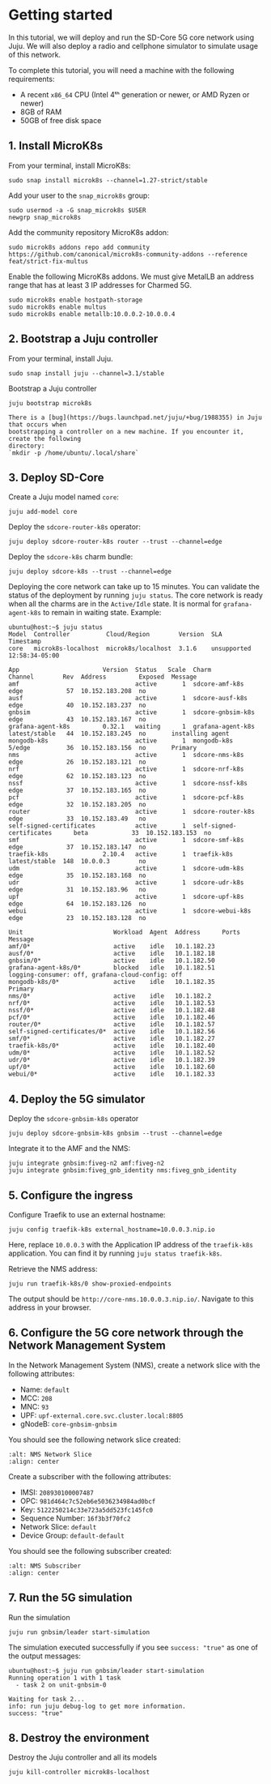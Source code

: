 # Getting started

In this tutorial, we will deploy and run the SD-Core 5G core network using Juju. We will also
deploy a radio and cellphone simulator to simulate usage of this network.

To complete this tutorial, you will need a machine with the following
requirements:

- A recent `x86_64` CPU (Intel 4ᵗʰ generation or newer, or AMD Ryzen or newer)
- 8GB of RAM
- 50GB of free disk space

## 1. Install MicroK8s

From your terminal, install MicroK8s:

```console
sudo snap install microk8s --channel=1.27-strict/stable
```

Add your user to the `snap_microk8s` group:

```console
sudo usermod -a -G snap_microk8s $USER
newgrp snap_microk8s
```

Add the community repository MicroK8s addon:

```console
sudo microk8s addons repo add community https://github.com/canonical/microk8s-community-addons --reference feat/strict-fix-multus
```

Enable the following MicroK8s addons. We must give MetalLB an address
range that has at least 3 IP addresses for Charmed 5G.

```console
sudo microk8s enable hostpath-storage
sudo microk8s enable multus
sudo microk8s enable metallb:10.0.0.2-10.0.0.4
```

## 2. Bootstrap a Juju controller

From your terminal, install Juju.

```console
sudo snap install juju --channel=3.1/stable
```

Bootstrap a Juju controller

```console
juju bootstrap microk8s
```

```{note}
There is a [bug](https://bugs.launchpad.net/juju/+bug/1988355) in Juju that occurs when 
bootstrapping a controller on a new machine. If you encounter it, create the following 
directory:
`mkdir -p /home/ubuntu/.local/share`
```

## 3. Deploy SD-Core


Create a Juju model named `core`:

```console
juju add-model core
```

Deploy the `sdcore-router-k8s` operator:

```console
juju deploy sdcore-router-k8s router --trust --channel=edge
```

Deploy the `sdcore-k8s` charm bundle:

```console
juju deploy sdcore-k8s --trust --channel=edge
```

Deploying the core network can take up to 15 minutes. You can validate the status of the
deployment by running `juju status`. The core network is ready when all the charms are in the
`Active/Idle` state. It is normal for `grafana-agent-k8s` to remain in waiting state. Example:

```console
ubuntu@host:~$ juju status
Model  Controller          Cloud/Region        Version  SLA          Timestamp
core   microk8s-localhost  microk8s/localhost  3.1.6    unsupported  12:58:34-05:00

App                       Version  Status   Scale  Charm                     Channel        Rev  Address         Exposed  Message
amf                                active       1  sdcore-amf-k8s                edge            57  10.152.183.208  no       
ausf                               active       1  sdcore-ausf-k8s               edge            40  10.152.183.237  no       
gnbsim                             active       1  sdcore-gnbsim-k8s             edge            43  10.152.183.167  no       
grafana-agent-k8s         0.32.1   waiting      1  grafana-agent-k8s             latest/stable   44  10.152.183.245  no       installing agent
mongodb-k8s                        active       1  mongodb-k8s                   5/edge          36  10.152.183.156  no       Primary
nms                                active       1  sdcore-nms-k8s                edge            26  10.152.183.121  no       
nrf                                active       1  sdcore-nrf-k8s                edge            62  10.152.183.123  no       
nssf                               active       1  sdcore-nssf-k8s               edge            37  10.152.183.165  no       
pcf                                active       1  sdcore-pcf-k8s                edge            32  10.152.183.205  no       
router                             active       1  sdcore-router-k8s             edge            33  10.152.183.49   no       
self-signed-certificates           active       1  self-signed-certificates      beta            33  10.152.183.153  no       
smf                                active       1  sdcore-smf-k8s                edge            37  10.152.183.147  no       
traefik-k8s               2.10.4   active       1  traefik-k8s                   latest/stable  148  10.0.0.3        no       
udm                                active       1  sdcore-udm-k8s                edge            35  10.152.183.168  no       
udr                                active       1  sdcore-udr-k8s                edge            31  10.152.183.96   no       
upf                                active       1  sdcore-upf-k8s                edge            64  10.152.183.126  no       
webui                              active       1  sdcore-webui-k8s              edge            23  10.152.183.128  no       

Unit                         Workload  Agent  Address      Ports  Message
amf/0*                       active    idle   10.1.182.23         
ausf/0*                      active    idle   10.1.182.18         
gnbsim/0*                    active    idle   10.1.182.50         
grafana-agent-k8s/0*         blocked   idle   10.1.182.51         logging-consumer: off, grafana-cloud-config: off
mongodb-k8s/0*               active    idle   10.1.182.35         Primary
nms/0*                       active    idle   10.1.182.2          
nrf/0*                       active    idle   10.1.182.53         
nssf/0*                      active    idle   10.1.182.48         
pcf/0*                       active    idle   10.1.182.46         
router/0*                    active    idle   10.1.182.57         
self-signed-certificates/0*  active    idle   10.1.182.56         
smf/0*                       active    idle   10.1.182.27         
traefik-k8s/0*               active    idle   10.1.182.40         
udm/0*                       active    idle   10.1.182.52         
udr/0*                       active    idle   10.1.182.39         
upf/0*                       active    idle   10.1.182.60         
webui/0*                     active    idle   10.1.182.33 
```

## 4. Deploy the 5G simulator

Deploy the `sdcore-gnbsim-k8s` operator

```console
juju deploy sdcore-gnbsim-k8s gnbsim --trust --channel=edge
```

Integrate it to the AMF and the NMS:

```console
juju integrate gnbsim:fiveg-n2 amf:fiveg-n2
juju integrate gnbsim:fiveg_gnb_identity nms:fiveg_gnb_identity
```

## 5. Configure the ingress

Configure Traefik to use an external hostname:

```console
juju config traefik-k8s external_hostname=10.0.0.3.nip.io
```

Here, replace `10.0.0.3` with the Application IP address of the `traefik-k8s` application. You can find it by running `juju status traefik-k8s`.

Retrieve the NMS address:

```console
juju run traefik-k8s/0 show-proxied-endpoints
```

The output should be `http://core-nms.10.0.0.3.nip.io/`. Navigate to this address in your browser.


## 6. Configure the 5G core network through the Network Management System

In the Network Management System (NMS), create a network slice with the following attributes:

- Name: `default`
- MCC: `208`
- MNC: `93`
- UPF: `upf-external.core.svc.cluster.local:8805`
- gNodeB: `core-gnbsim-gnbsim`

You should see the following network slice created:

```{image} ../images/nms_network_slice.png
:alt: NMS Network Slice
:align: center
```

Create a subscriber with the following attributes:
- IMSI: `208930100007487`
- OPC: `981d464c7c52eb6e5036234984ad0bcf`
- Key: `5122250214c33e723a5dd523fc145fc0`
- Sequence Number: `16f3b3f70fc2`
- Network Slice: `default`
- Device Group: `default-default`

You should see the following subscriber created:

```{image} ../images/nms_subscriber.png
:alt: NMS Subscriber
:align: center
```

## 7. Run the 5G simulation

Run the simulation

```console
juju run gnbsim/leader start-simulation
```

The simulation executed successfully if you see `success: "true"` as one of the
output messages:

```console
ubuntu@host:~$ juju run gnbsim/leader start-simulation
Running operation 1 with 1 task
  - task 2 on unit-gnbsim-0

Waiting for task 2...
info: run juju debug-log to get more information.
success: "true"
```

## 8. Destroy the environment

Destroy the Juju controller and all its models

```console
juju kill-controller microk8s-localhost
```
